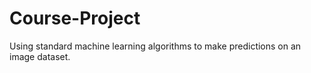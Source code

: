 # Course-Project
Using standard machine learning algorithms to make predictions on an image dataset.
